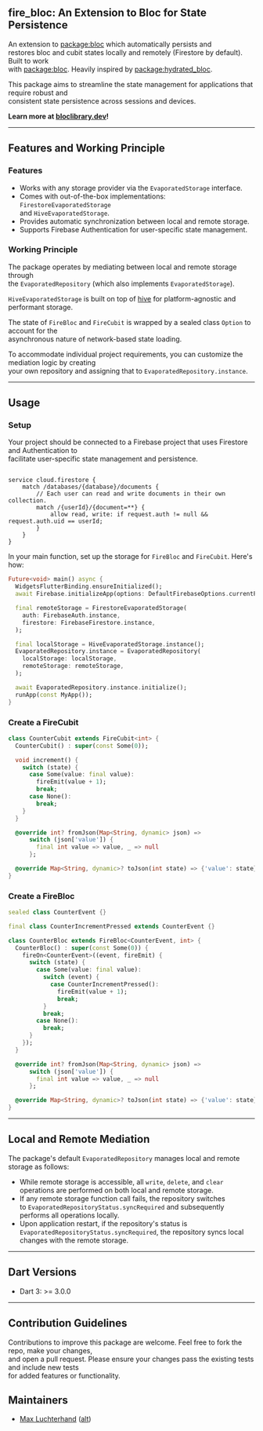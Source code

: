 ## fire_bloc: An Extension to Bloc for State Persistence

An extension to [package:bloc](https://github.com/felangel/bloc) which automatically persists and  
restores bloc and cubit states locally and remotely (Firestore by default). Built to work  
with [package:bloc](https://pub.dev/packages/bloc). Heavily inspired
by [package:hydrated_bloc](https://pub.dev/packages/hydrated_bloc).

This package aims to streamline the state management for applications that require robust and  
consistent state persistence across sessions and devices.

**Learn more at [bloclibrary.dev](https://bloclibrary.dev)!**
  
---  

## Features and Working Principle

### Features

* Works with any storage provider via the `EvaporatedStorage` interface.
* Comes with out-of-the-box implementations: `FirestoreEvaporatedStorage`  
  and `HiveEvaporatedStorage`.
* Provides automatic synchronization between local and remote storage.
* Supports Firebase Authentication for user-specific state management.

### Working Principle

The package operates by mediating between local and remote storage through  
the `EvaporatedRepository` (which also implements `EvaporatedStorage`).

`HiveEvaporatedStorage` is built on top of [hive](https://pub.dev/packages/hive) for
platform-agnostic and performant storage.

The state of `FireBloc` and `FireCubit` is wrapped by a sealed class `Option` to account for the  
asynchronous nature of network-based state loading.

To accommodate individual project requirements, you can customize the mediation logic by creating  
your own repository and assigning that to `EvaporatedRepository.instance`.
  
---  

## Usage

### Setup

Your project should be connected to a Firebase project that uses Firestore and Authentication to  
facilitate user-specific state management and persistence.

``` rules_version = '2';    
  
service cloud.firestore {    
    match /databases/{database}/documents {    
        // Each user can read and write documents in their own collection.    
        match /{userId}/{document=**} {    
            allow read, write: if request.auth != null && request.auth.uid == userId;    
        }    
    }    
}    
```  

In your main function, set up the storage for `FireBloc` and `FireCubit`. Here's how:

```dart  
Future<void> main() async {
  WidgetsFlutterBinding.ensureInitialized();
  await Firebase.initializeApp(options: DefaultFirebaseOptions.currentPlatform);

  final remoteStorage = FirestoreEvaporatedStorage(
    auth: FirebaseAuth.instance,
    firestore: FirebaseFirestore.instance,
  );

  final localStorage = HiveEvaporatedStorage.instance();
  EvaporatedRepository.instance = EvaporatedRepository(
    localStorage: localStorage,
    remoteStorage: remoteStorage,
  );

  await EvaporatedRepository.instance.initialize();
  runApp(const MyApp());
}
```  

### Create a FireCubit

```dart  
class CounterCubit extends FireCubit<int> {
  CounterCubit() : super(const Some(0));

  void increment() {
    switch (state) {
      case Some(value: final value):
        fireEmit(value + 1);
        break;
      case None():
        break;
    }
  }

  @override int? fromJson(Map<String, dynamic> json) =>
      switch (json['value']) {
        final int value => value, _ => null
      };

  @override Map<String, dynamic>? toJson(int state) => {'value': state};
}  
```  

### Create a FireBloc

```dart  
sealed class CounterEvent {}

final class CounterIncrementPressed extends CounterEvent {}

class CounterBloc extends FireBloc<CounterEvent, int> {
  CounterBloc() : super(const Some(0)) {
    fireOn<CounterEvent>((event, fireEmit) {
      switch (state) {
        case Some(value: final value):
          switch (event) {
            case CounterIncrementPressed():
              fireEmit(value + 1);
              break;
          }
          break;
        case None():
          break;
      }
    });
  }

  @override int? fromJson(Map<String, dynamic> json) =>
      switch (json['value']) {
        final int value => value, _ => null
      };

  @override Map<String, dynamic>? toJson(int state) => {'value': state};
}  
```  

  
---  

## Local and Remote Mediation

The package's default `EvaporatedRepository` manages local and remote storage as follows:

* While remote storage is accessible, all `write`, `delete`, and `clear` operations are performed
  on both local and remote storage.
* If any remote storage function call fails, the repository switches  
  to `EvaporatedRepositoryStatus.syncRequired` and subsequently performs all operations locally.
* Upon application restart, if the repository's status is `EvaporatedRepositoryStatus.syncRequired`,
  the repository syncs local changes with the remote storage.

---  

## Dart Versions

- Dart 3: >= 3.0.0

---  

## Contribution Guidelines

Contributions to improve this package are welcome. Feel free to fork the repo, make your changes,  
and open a pull request. Please ensure your changes pass the existing tests and include new tests  
for added features or functionality.

## Maintainers

- [Max Luchterhand](https://github.com/maxluchterhand1) ([alt](https://github.com/crazy-rodney))
  
